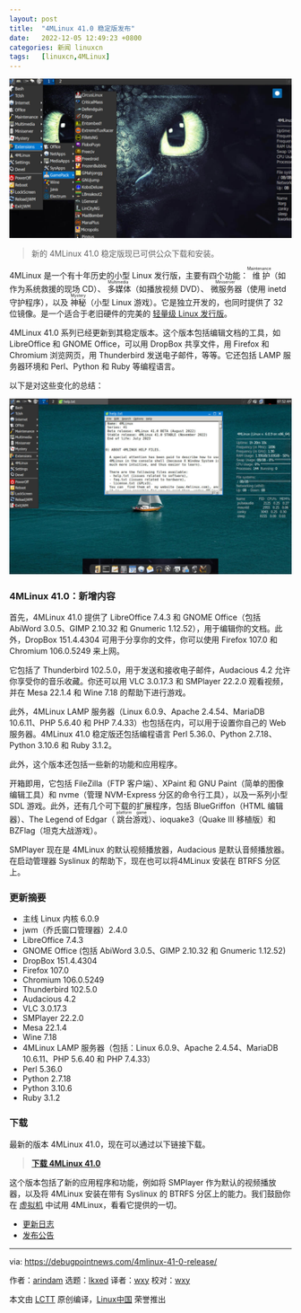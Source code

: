 ```yaml
---
layout: post
title:	"4MLinux 41.0 稳定版发布"
date:	2022-12-05 12:49:23 +0800 
categories:	新闻 linuxcn 
tags:	[linuxcn,4MLinux]
---
```



![](/Asserts/Images/album/202212/05/124924g16eflzdq6r6iyqy.jpg)



> 
> 新的 4MLinux 41.0 稳定版现已可供公众下载和安装。
> 
> 
> 


4MLinux 是一个有十年历史的小型 Linux 发行版，主要有四个功能：<ruby> 维护 <rt>  Maintenance </rt></ruby>（如作为系统救援的现场 CD）、<ruby> 多媒体 <rt>  Multimedia </rt></ruby>（如播放视频 DVD）、<ruby> 微服务器 <rt>  Miniserver </rt></ruby>（使用 inetd 守护程序），以及 <ruby> 神秘 <rt>  Mystery </rt></ruby>（小型 Linux 游戏）。它是独立开发的，也同时提供了 32 位镜像。是一个适合于老旧硬件的完美的 [轻量级 Linux 发行版](https://www.debugpoint.com/lightweight-linux-distributions-2022/)。


4MLinux 41.0 系列已经更新到其稳定版本。这个版本包括编辑文档的工具，如 LibreOffice 和 GNOME Office，可以用 DropBox 共享文件，用 Firefox 和 Chromium 浏览网页，用 Thunderbird 发送电子邮件，等等。它还包括 LAMP 服务器环境和 Perl、Python 和 Ruby 等编程语言。


以下是对这些变化的总结：


![4MLinux 41.0 桌面](/Asserts/Images/album/202212/05/124924qsoi338io36ezpe3.jpg)


### 4MLinux 41.0：新增内容


首先，4MLinux 41.0 提供了 LibreOffice 7.4.3 和 GNOME Office（包括 AbiWord 3.0.5、GIMP 2.10.32 和 Gnumeric 1.12.52），用于编辑你的文档。此外，DropBox 151.4.4304 可用于分享你的文件，你可以使用 Firefox 107.0 和 Chromium 106.0.5249 来上网。


它包括了 Thunderbird 102.5.0，用于发送和接收电子邮件，Audacious 4.2 允许你享受你的音乐收藏。你还可以用 VLC 3.0.17.3 和 SMPlayer 22.2.0 观看视频，并在 Mesa 22.1.4 和 Wine 7.18 的帮助下进行游戏。


此外，4MLinux LAMP 服务器（Linux 6.0.9、Apache 2.4.54、MariaDB 10.6.11、PHP 5.6.40 和 PHP 7.4.33）也包括在内，可以用于设置你自己的 Web 服务器。4MLinux 41.0 稳定版还包括编程语言 Perl 5.36.0、Python 2.7.18、 Python 3.10.6 和 Ruby 3.1.2。


此外，这个版本还包括一些新的功能和应用程序。


开箱即用，它包括 FileZilla（FTP 客户端）、XPaint 和 GNU Paint（简单的图像编辑工具）和 nvme（管理 NVM-Express 分区的命令行工具），以及一系列小型 SDL 游戏。此外，还有几个可下载的扩展程序，包括 BlueGriffon（HTML 编辑器）、The Legend of Edgar（<ruby> 跳台游戏 <rt>  platform game </rt></ruby>）、ioquake3（Quake III 移植版）和 BZFlag（坦克大战游戏）。


SMPlayer 现在是 4MLinux 的默认视频播放器，Audacious 是默认音频播放器。在启动管理器 Syslinux 的帮助下，现在也可以将4MLinux 安装在 BTRFS 分区上。


### 更新摘要


* 主线 Linux 内核 6.0.9
* jwm（乔氏窗口管理器）2.4.0
* LibreOffice 7.4.3
* GNOME Office (包括 AbiWord 3.0.5、GIMP 2.10.32 和 Gnumeric 1.12.52)
* DropBox 151.4.4304
* Firefox 107.0
* Chromium 106.0.5249
* Thunderbird 102.5.0
* Audacious 4.2
* VLC 3.0.17.3
* SMPlayer 22.2.0
* Mesa 22.1.4
* Wine 7.18
* 4MLinux LAMP 服务器（包括：Linux 6.0.9、Apache 2.4.54、MariaDB 10.6.11、PHP 5.6.40 和 PHP 7.4.33）
* Perl 5.36.0
* Python 2.7.18
* Python 3.10.6
* Ruby 3.1.2


### 下载


最新的版本 4MLinux 41.0，现在可以通过以下链接下载。



> 
> **[下载 4MLinux 41.0](https://sourceforge.net/projects/linux4m/)**
> 
> 
> 


这个版本包括了新的应用程序和功能，例如将 SMPlayer 作为默认的视频播放器，以及将 4MLinux 安装在带有 Syslinux 的 BTRFS 分区上的能力。我们鼓励你在 [虚拟机](https://www.debugpoint.com/install-ubuntu-virtualbox/) 中试用 4MLinux，看看它提供的一切。


* [更新日志](http://4mlinux.com/addons-41.0.txt)
* [发布公告](https://4mlinux-releases.blogspot.com/2022/12/4mlinux-410-stable-released.html)




---


via: <https://debugpointnews.com/4mlinux-41-0-release/>


作者：[arindam](https://debugpointnews.com/author/dpicubegmail-com/) 选题：[lkxed](https://github.com/lkxed) 译者：[wxy](https://github.com/wxy) 校对：[wxy](https://github.com/wxy)


本文由 [LCTT](https://github.com/LCTT/TranslateProject) 原创编译，[Linux中国](https://linux.cn/) 荣誉推出
